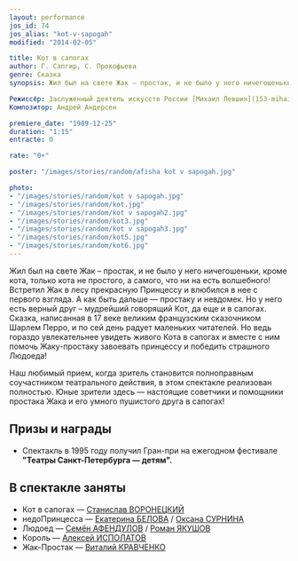 ```yaml
---
layout: performance
jos_id: 74
jos_alias: "kot-v-sapogah"
modified: "2014-02-05"

title: Кот в сапогах
author: Г. Сапгир, С. Прокофьева
genre: Сказка
synopsis: Жил был на свете Жак — простак, и не было у него ничегошеньки, кроме кота, только кота не простого, а самого, что ни на есть волшебного! Встретил Жак в лесу прекрасную Принцессу и влюбился в нее с первого взгляда. А как быть дальше — простаку и невдомек. Но у него есть верный друг — мудрейший говорящий Кот, да еще и в сапогах.

Режиссёр: Заслуженный деятель искусств России [Михаил Левшин](153-mihail-levshin.html)
Композитор: Андрей Андерсен

premiere_date: "1989-12-25"
duration: "1:15"
entracte: 0

rate: "0+"

poster: "/images/stories/random/afisha kot v sapogah.jpg"

photo:
- "/images/stories/random/kot v sapogah.jpg"
- "/images/stories/random/kot.jpg"
- "/images/stories/random/kot v sapogah2.jpg"
- "/images/stories/random/kot3.jpg"
- "/images/stories/random/kot v sapogah3.jpg"
- "/images/stories/random/kot5.jpg"
- "/images/stories/random/kot6.jpg"
---
```


Жил был на свете Жак – простак, и не было у него ничегошеньки, кроме кота, только кота не простого, а самого, что ни на есть волшебного! Встретил Жак в лесу прекрасную Принцессу и влюбился в нее с первого взгляда. А как быть дальше — простаку и невдомек. Но у него есть верный друг – мудрейший говорящий Кот, да еще и в сапогах. Сказка, написанная в 17 веке великим французским сказочником Шарлем Перро, и по сей день радует маленьких читателей. Но ведь гораздо увлекательнее увидеть живого Кота в сапогах и вместе с ним помочь Жаку-простаку завоевать принцессу и победить страшного Людоеда!

Наш любимый прием, когда зритель становится полноправным соучастником театрального действия, в этом спектакле реализован полностью. Юные зрители здесь — настоящие советчики и помощники простака Жака и его умного пушистого друга в сапогах!


## Призы и награды

- Спектакль в 1995 году получил Гран-при на ежегодном фестивале **"Театры Санкт-Петербурга — детям".**

## В спектакле заняты

- Кот в сапогах — [Станислав ВОРОНЕЦКИЙ](51-stas-voronetski.html)
- недоПринцесса — [Екатерина БЕЛОВА](23-belova-ekaterina.html) / [Оксана СУРНИНА](85-oksana-surnina.html)
- Людоед — [Семён АФЕНДУЛОВ](22-afendulov-semen.html) / [Роман ЯКУШОВ](88-roman-yakushov.html)
- Король — [Алексей ИСПОЛАТОВ](53-aleksei-ispolatov.html)
- Жак-Простак — [Виталий КРАВЧЕНКО](66-vitalii-kravchenko.html)